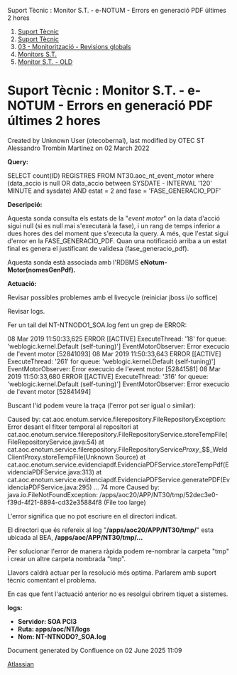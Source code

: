 Suport Tècnic : Monitor S.T. - e-NOTUM - Errors en generació PDF últimes 2 hores  

1.  [Suport Tècnic](index.html)
2.  [Suport Tècnic](13893782.html)
3.  [03 - Monitorització - Revisions globals](26313327.html)
4.  [Monitors S.T.](Monitors-S.T._41522177.html)
5.  [Monitor S.T. - OLD](Monitor-S.T.---OLD_118555256.html)

Suport Tècnic : Monitor S.T. - e-NOTUM - Errors en generació PDF últimes 2 hores
================================================================================

Created by Unknown User (otecobernal), last modified by OTEC ST Alessandro Trombin Martinez on 02 March 2022

**Query:**

SELECT count(ID) REGISTRES
FROM NT30.aoc\_nt\_event\_motor
where (data\_accio is null OR data\_accio between SYSDATE - INTERVAL '120'
MINUTE and sysdate)
AND estat = 2
and fase = 'FASE\_GENERACIO\_PDF'

**Descripció:** 

Aquesta sonda consulta els estats de la "_event motor_" on la data d'acció sigui null (si es null mai s'executarà la fase), i un rang de temps inferior a dues hores des del moment que s'executa la query. A més, que l'estat sigui d'error en la FASE\_GENERACIO\_PDF. Quan una notificació arriba a un estat final es genera el justificant de validesa (fase\_generacio\_pdf).

Aquesta sonda està associada amb l'RDBMS **eNotum-Motor(nomesGenPdf).**

**Actuació:** 

Revisar possibles problemes amb el livecycle (reiniciar jboss i/o soffice)

Revisar logs.

Fer un tail del NT-NTNODO1\_SOA.log fent un grep de ERROR:

08 Mar 2019 11:50:33,625 ERROR \[\[ACTIVE\] ExecuteThread: '18' for queue: 'weblogic.kernel.Default (self-tuning)'\] EventMotorObserver: Error execucio de l'event motor \[52841093\]
08 Mar 2019 11:50:33,643 ERROR \[\[ACTIVE\] ExecuteThread: '261' for queue: 'weblogic.kernel.Default (self-tuning)'\] EventMotorObserver: Error execucio de l'event motor \[52841581\]
08 Mar 2019 11:50:33,680 ERROR \[\[ACTIVE\] ExecuteThread: '316' for queue: 'weblogic.kernel.Default (self-tuning)'\] EventMotorObserver: Error execucio de l'event motor \[52841494\]

  

Buscant l'id podem veure la traça (l'error pot ser igual o similar):

Caused by: cat.aoc.enotum.service.filerepository.FileRepositoryException: Error desant el fitxer temporal al repositori
 at cat.aoc.enotum.service.filerepository.FileRepositoryService.storeTempFile(FileRepositoryService.java:54)
 at cat.aoc.enotum.service.filerepository.FileRepositoryService$Proxy$\_$$\_WeldClientProxy.storeTempFile(Unknown Source)
 at cat.aoc.enotum.service.evidenciapdf.EvidenciaPDFService.storeTempPdf(EvidenciaPDFService.java:313)
 at cat.aoc.enotum.service.evidenciapdf.EvidenciaPDFService.generatePDF(EvidenciaPDFService.java:295)
 ... 74 more
Caused by: java.io.FileNotFoundException: /apps/aoc20/APP/NT30/tmp/52dec3e0-f39d-4f21-8894-cd32e35884f8 (File too large)

L'error significa que no pot escriure en el directori indicat.

El directori que és refereix al log "**/apps/aoc20/APP/NT30/tmp/**" esta ubicada al BEA, **/apps/aoc/APP/NT30/tmp/...**

Per solucionar l'error de manera ràpida podem re-nombrar la carpeta "tmp" i crear un altre carpeta nombrada "tmp".

Llavors caldrà actuar per la resolució més optima. Parlarem amb suport tècnic comentant el problema.

En cas que fent l'actuació anterior no es resolgui obrirem tiquet a sistemes.

**logs:** 

*   **Servidor: SOA PCI3**
*   **Ruta: apps/aoc/NT/logs**
*   **Nom: NT-NTNODO?\_SOA.log**

Document generated by Confluence on 02 June 2025 11:09

[Atlassian](http://www.atlassian.com/)